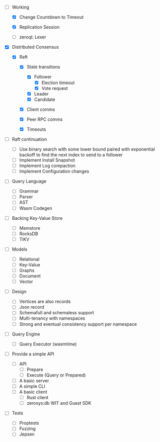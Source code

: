 
- [ ] Working
  - [x] Change Countdown to Timeout
  - [x] Replication Session
  - [ ] zeroql: Lexer


- [x] Distributed Consensus

  - [x] Raft

    - [x] State transitions

      - [x] Follower
        - [x] Election timeout
        - [x] Vote request
      - [x] Leader
      - [x] Candidate

    - [x] Client comms
    - [x] Peer RPC comms
    - [x] Timeouts

- [ ] Raft continuation

  - [ ] Use binary search with some lower bound paired with exponential backoff to find the next index to send to a follower
  - [ ] Implement Install Snapshot
  - [ ] Implement Log compaction
  - [ ] Implement Configuration changes

- [ ] Query Language

  - [ ] Grammar
  - [ ] Parser
  - [ ] AST
  - [ ] Wasm Codegen

- [ ] Backing Key-Value Store

  - [ ] Memstore
  - [ ] RocksDB
  - [ ] TiKV

- [ ] Models

  - [ ] Relational
  - [ ] Key-Value
  - [ ] Graphs
  - [ ] Document
  - [ ] Vector

- [ ] Design

  - [ ] Vertices are also records
  - [ ] Json record
  - [ ] Schemafull and schemaless support
  - [ ] Multi-tenancy with namespaces
  - [ ] Strong and eventual consistency support per namespace

- [ ] Query Engine

  - [ ] Query Executor (wasmtime)

- [ ] Provide a simple API

  - [ ] API
    - [ ] Prepare
    - [ ] Execute (Query or Prepared)
  - [ ] A basic server
  - [ ] A simple CLI
  - [ ] A basic client
    - [ ] Rust client
    - [ ] zerosys:db WIT and Guest SDK

- [ ] Tests
  - [ ] Proptests
  - [ ] Fuzzing
  - [ ] Jepsen
